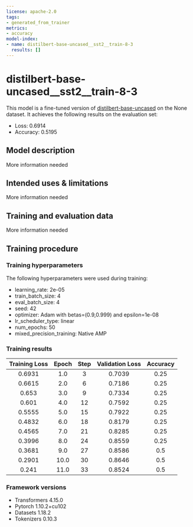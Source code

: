 ```yaml
---
license: apache-2.0
tags:
- generated_from_trainer
metrics:
- accuracy
model-index:
- name: distilbert-base-uncased__sst2__train-8-3
  results: []
---
```


<!-- This model card has been generated automatically according to the information the Trainer had access to. You
should probably proofread and complete it, then remove this comment. -->

# distilbert-base-uncased__sst2__train-8-3

This model is a fine-tuned version of [distilbert-base-uncased](https://huggingface.co/distilbert-base-uncased) on the None dataset.
It achieves the following results on the evaluation set:
- Loss: 0.6914
- Accuracy: 0.5195

## Model description

More information needed

## Intended uses & limitations

More information needed

## Training and evaluation data

More information needed

## Training procedure

### Training hyperparameters

The following hyperparameters were used during training:
- learning_rate: 2e-05
- train_batch_size: 4
- eval_batch_size: 4
- seed: 42
- optimizer: Adam with betas=(0.9,0.999) and epsilon=1e-08
- lr_scheduler_type: linear
- num_epochs: 50
- mixed_precision_training: Native AMP

### Training results

| Training Loss | Epoch | Step | Validation Loss | Accuracy |
|:-------------:|:-----:|:----:|:---------------:|:--------:|
| 0.6931        | 1.0   | 3    | 0.7039          | 0.25     |
| 0.6615        | 2.0   | 6    | 0.7186          | 0.25     |
| 0.653         | 3.0   | 9    | 0.7334          | 0.25     |
| 0.601         | 4.0   | 12   | 0.7592          | 0.25     |
| 0.5555        | 5.0   | 15   | 0.7922          | 0.25     |
| 0.4832        | 6.0   | 18   | 0.8179          | 0.25     |
| 0.4565        | 7.0   | 21   | 0.8285          | 0.25     |
| 0.3996        | 8.0   | 24   | 0.8559          | 0.25     |
| 0.3681        | 9.0   | 27   | 0.8586          | 0.5      |
| 0.2901        | 10.0  | 30   | 0.8646          | 0.5      |
| 0.241         | 11.0  | 33   | 0.8524          | 0.5      |


### Framework versions

- Transformers 4.15.0
- Pytorch 1.10.2+cu102
- Datasets 1.18.2
- Tokenizers 0.10.3
